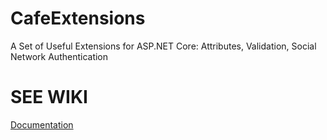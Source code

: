 # CafeExtensions
A Set of Useful Extensions for ASP.NET Core: Attributes, Validation, Social Network Authentication

# SEE WIKI

[Documentation](https://github.com/3dcafe/CafeExtensions/wiki)
